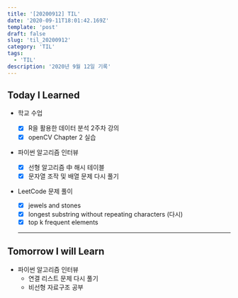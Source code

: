 ```yaml
---
title: '[20200912] TIL'
date: '2020-09-11T18:01:42.169Z'
template: 'post'
draft: false
slug: 'til_20200912'
category: 'TIL'
tags:
  - 'TIL'
description: '2020년 9월 12일 기록'
---
```


## Today I Learned

- 학교 수업

  - [x] R을 활용한 데이터 분석 2주차 강의
  - [x] openCV Chapter 2 실습

- 파이썬 알고리즘 인터뷰

  - [x] 선형 알고리즘 中 해시 테이블
  - [x] 문자열 조작 및 배열 문제 다시 풀기

- LeetCode 문제 풀이

  - [x] jewels and stones
  - [x] longest substring without repeating characters (다시)
  - [x] top k frequent elements

  <hr>

## Tomorrow I will Learn

- 파이썬 알고리즘 인터뷰
  - 연결 리스트 문제 다시 풀기
  - 비선형 자료구조 공부
